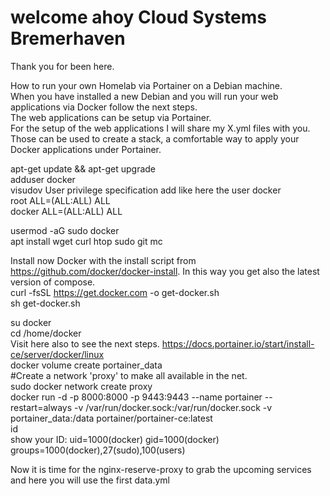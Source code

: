 # welcome ahoy Cloud Systems Bremerhaven
Thank you for been here.<br>

How to run your own Homelab via Portainer on a Debian machine.<br>
When you have installed a new Debian and you will run your web applications via Docker follow the next steps.<br>
The web applications can be setup via Portainer.<br>
For the setup of the web applications I will share my X.yml files with you. <br>Those can be used to create a stack, a comfortable way to apply your Docker applications under Portainer.<p>

apt-get update && apt-get upgrade<br>
adduser docker<br>
visudov
User privilege specification add like here the user docker<br>
root    ALL=(ALL:ALL) ALL<br>
docker  ALL=(ALL:ALL) ALL<br>

usermod -aG sudo docker<br>
apt install wget curl htop sudo git mc<br>

Install now Docker with the install script from https://github.com/docker/docker-install. In this way you get also the latest version of compose.<br>
curl -fsSL https://get.docker.com -o get-docker.sh<br>
sh get-docker.sh<br>

su docker<br>
cd /home/docker<br>
Visit here also to see the next steps. https://docs.portainer.io/start/install-ce/server/docker/linux<br>
docker volume create portainer_data<br>
#Create a network 'proxy' to make all available in the net.<br>
sudo docker network create proxy <br>
docker run -d -p 8000:8000 -p 9443:9443 --name portainer --restart=always -v /var/run/docker.sock:/var/run/docker.sock -v portainer_data:/data portainer/portainer-ce:latest<br>
id<br>
show your ID: uid=1000(docker) gid=1000(docker) groups=1000(docker),27(sudo),100(users)


Now it is time for the nginx-reserve-proxy to grab the upcoming services and here you will use the first data.yml<P>
